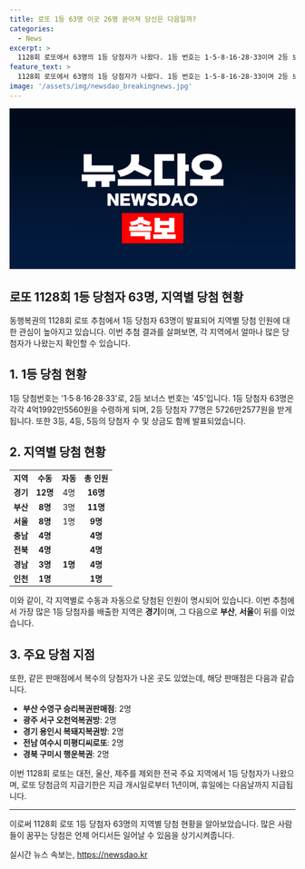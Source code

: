 ```yaml
---
title: 로또 1등 63명 이곳 26명 쏟아져 당신은 다음일까?
categories:
  - News
excerpt: >
  1128회 로또에서 63명의 1등 당첨자가 나왔다. 1등 번호는 1·5·8·16·28·33이며 2등 보너스 번호는 45다. 1등은 각각 4억1992만5560원 받고, 2등은 5726만2577원, 3등은 147만6137원, 4등은 5만원, 5등은 5000원을 받는다. 지역별로 1등 당첨자가 골고루 분포돼, 경기가 최다 16명을 배출했고 부산은 11명, 서울+인천은 10명으로 나타났다.
feature_text: >
  1128회 로또에서 63명의 1등 당첨자가 나왔다. 1등 번호는 1·5·8·16·28·33이며 2등 보너스 번호는 45다. 1등은 각각 4억1992만5560원 받고, 2등은 5726만2577원, 3등은 147만6137원, 4등은 5만원, 5등은 5000원을 받는다. 지역별로 1등 당첨자가 골고루 분포돼, 경기가 최다 16명을 배출했고 부산은 11명, 서울+인천은 10명으로 나타났다.
image: '/assets/img/newsdao_breakingnews.jpg'
---
```


<p><img src="/assets/img/newsdao_breakingnews.jpg" alt="bookingtag 속보" /></p>

<h2>로또 1128회 1등 당첨자 63명, 지역별 당첨 현황</h2>

<p data-ke-size="size16">동행복권의 1128회 로또 추첨에서 1등 당첨자 63명이 발표되어 지역별 당첨 인원에 대한 관심이 높아지고 있습니다. 이번 추첨 결과를 살펴보면, 각 지역에서 얼마나 많은 당첨자가 나왔는지 확인할 수 있습니다.</p>

<h2 data-ke-size="size22">1. 1등 당첨 현황</h2>

<p data-ke-size="size16">1등 당첨번호는 '1·5·8·16·28·33'로, 2등 보너스 번호는 '45'입니다. 1등 당첨자 63명은 각각 4억1992만5560원을 수령하게 되며, 2등 당첨자 77명은 5726만2577원을 받게 됩니다. 또한 3등, 4등, 5등의 당첨자 수 및 상금도 함께 발표되었습니다.</p>

<h2 data-ke-size="size22">2. 지역별 당첨 현황</h2>

<table>
    <tr>
        <th>지역</th>
        <th>수동</th>
        <th>자동</th>
        <th>총 인원</th>
    </tr>
    <tr>
        <td><b>경기</b></td>
        <td style="text-align: center; height: 17px;"><b>12명</b></td>
        <td style="text-align: center; height: 17px;">4명</td>
        <td style="text-align: center; height: 17px;"><b>16명</b></td>
    </tr>
    <tr>
        <td><b>부산</b></td>
        <td style="text-align: center; height: 17px;"><b>8명</b></td>
        <td style="text-align: center; height: 17px;">3명</td>
        <td style="text-align: center; height: 17px;"><b>11명</b></td>
    </tr>
    <tr>
        <td><b>서울</b></td>
        <td style="text-align: center; height: 17px;"><b>8명</b></td>
        <td style="text-align: center; height: 17px;">1명</td>
        <td style="text-align: center; height: 17px;"><b>9명</b></td>
    </tr>
    <tr>
        <td><b>충남</b></td>
        <td style="text-align: center; height: 17px;"><b>4명</b></td>
        <td style="text-align: center; height: 17px;"></td>
        <td style="text-align: center; height: 17px;"><b>4명</b></td>
    </tr>
    <tr>
        <td><b>전북</b></td>
        <td style="text-align: center; height: 17px;"><b>4명</b></td>
        <td style="text-align: center; height: 17px;"></td>
        <td style="text-align: center; height: 17px;"><b>4명</b></td>
    </tr>
    <tr>
        <td><b>경남</b></td>
        <td style="text-align: center; height: 17px;"><b>3명</b></td>
        <td style="text-align: center; height: 17px;"><b>1명</b></td>
        <td style="text-align: center; height: 17px;"><b>4명</b></td>
    </tr>
    <tr>
        <td><b>인천</b></td>
        <td style="text-align: center; height: 17px;"><b>1명</b></td>
        <td style="text-align: center; height: 17px;"></td>
        <td style="text-align: center; height: 17px;"><b>1명</b></td>
    </tr>
</table>

<p data-ke-size="size16">이와 같이, 각 지역별로 수동과 자동으로 당첨된 인원이 명시되어 있습니다. 이번 추첨에서 가장 많은 1등 당첨자를 배출한 지역은 <b>경기</b>이며, 그 다음으로 <b>부산</b>, <b>서울</b>이 뒤를 이었습니다.</p>

<h2 data-ke-size="size22">3. 주요 당첨 지점</h2>

<p data-ke-size="size16">또한, 같은 판매점에서 복수의 당첨자가 나온 곳도 있었는데, 해당 판매점은 다음과 같습니다.</p>

<ul>
    <li><b>부산 수영구 승리복권판매점</b>: 2명</li>
    <li><b>광주 서구 오천억복권방</b>: 2명</li>
    <li><b>경기 용인시 복돼지복권방</b>: 2명</li>
    <li><b>전남 여수시 미평디씨로또</b>: 2명</li>
    <li><b>경북 구미시 행운복권</b>: 2명</li>
</ul>

<p data-ke-size="size16">이번 1128회 로또는 대전, 울산, 제주를 제외한 전국 주요 지역에서 1등 당첨자가 나왔으며, 로또 당첨금의 지급기한은 지급 개시일로부터 1년이며, 휴일에는 다음날까지 지급됩니다.</p>

<hr>

<p data-ke-size="size16">이로써 1128회 로또 1등 당첨자 63명의 지역별 당첨 현황을 알아보았습니다. 많은 사람들이 꿈꾸는 당첨은 언제 어디서든 일어날 수 있음을 상기시켜줍니다.</p>
실시간 뉴스 속보는, <a href="https://newsdao.kr" rel="dofollow">https://newsdao.kr</a>


